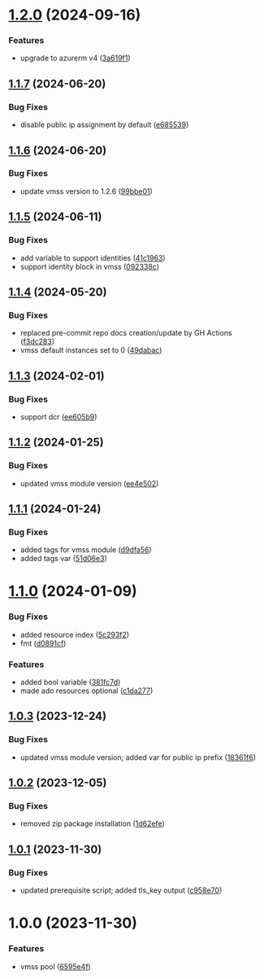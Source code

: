 # [1.2.0](https://github.com/data-platform-hq/terraform-azuredevops-vmss-pool/compare/v1.1.7...v1.2.0) (2024-09-16)


### Features

* upgrade to azurerm v4 ([3a619f1](https://github.com/data-platform-hq/terraform-azuredevops-vmss-pool/commit/3a619f1b2513715dd1d8cf9126962bad4c192fdd))

## [1.1.7](https://github.com/data-platform-hq/terraform-azuredevops-vmss-pool/compare/v1.1.6...v1.1.7) (2024-06-20)


### Bug Fixes

* disable public ip assignment by default ([e685539](https://github.com/data-platform-hq/terraform-azuredevops-vmss-pool/commit/e68553930c512e8cde80cc59912228a00d22804d))

## [1.1.6](https://github.com/data-platform-hq/terraform-azuredevops-vmss-pool/compare/v1.1.5...v1.1.6) (2024-06-20)


### Bug Fixes

* update vmss version to 1.2.6 ([99bbe01](https://github.com/data-platform-hq/terraform-azuredevops-vmss-pool/commit/99bbe0178da178bcacc1cc0aa882953d163ce813))

## [1.1.5](https://github.com/data-platform-hq/terraform-azuredevops-vmss-pool/compare/v1.1.4...v1.1.5) (2024-06-11)


### Bug Fixes

* add variable to support identities ([41c1963](https://github.com/data-platform-hq/terraform-azuredevops-vmss-pool/commit/41c19636ddf8eb8b51af711112c137abd27c1798))
* support identity block in vmss ([092338c](https://github.com/data-platform-hq/terraform-azuredevops-vmss-pool/commit/092338ccc819a84a19248700cadecab495f91ef3))

## [1.1.4](https://github.com/data-platform-hq/terraform-azuredevops-vmss-pool/compare/v1.1.3...v1.1.4) (2024-05-20)


### Bug Fixes

* replaced pre-commit repo docs creation/update by GH Actions ([f3dc283](https://github.com/data-platform-hq/terraform-azuredevops-vmss-pool/commit/f3dc28374af3703ac70da1f2520206ab2a87ff37))
* vmss default instances set to 0 ([49dabac](https://github.com/data-platform-hq/terraform-azuredevops-vmss-pool/commit/49dabacb882d1f980d803d71f3692b905de16777))

## [1.1.3](https://github.com/data-platform-hq/terraform-azuredevops-vmss-pool/compare/v1.1.2...v1.1.3) (2024-02-01)


### Bug Fixes

* support dcr ([ee605b9](https://github.com/data-platform-hq/terraform-azuredevops-vmss-pool/commit/ee605b9ef260c9a193e60e021b539bd36c21b3ee))

## [1.1.2](https://github.com/data-platform-hq/terraform-azuredevops-vmss-pool/compare/v1.1.1...v1.1.2) (2024-01-25)


### Bug Fixes

* updated vmss module version ([ee4e502](https://github.com/data-platform-hq/terraform-azuredevops-vmss-pool/commit/ee4e502bc18b296d3e13108178a35594d230cea3))

## [1.1.1](https://github.com/data-platform-hq/terraform-azuredevops-vmss-pool/compare/v1.1.0...v1.1.1) (2024-01-24)


### Bug Fixes

* added tags for vmss module ([d9dfa56](https://github.com/data-platform-hq/terraform-azuredevops-vmss-pool/commit/d9dfa5654573d50df14fe547b2abd723992bb1f0))
* added tags var ([51d06e3](https://github.com/data-platform-hq/terraform-azuredevops-vmss-pool/commit/51d06e3ddd70b65472aa3d3be3e2026bab9fc488))

# [1.1.0](https://github.com/data-platform-hq/terraform-azuredevops-vmss-pool/compare/v1.0.3...v1.1.0) (2024-01-09)


### Bug Fixes

* added resource index ([5c293f2](https://github.com/data-platform-hq/terraform-azuredevops-vmss-pool/commit/5c293f2d96bca6e5d25c88508464e0b94a5add6b))
* fmt ([d0891cf](https://github.com/data-platform-hq/terraform-azuredevops-vmss-pool/commit/d0891cf1c86a27bc5cb42a80305aeb43fe60bc71))


### Features

* added bool variable ([381fc7d](https://github.com/data-platform-hq/terraform-azuredevops-vmss-pool/commit/381fc7d294e38780b3774f9fd7f84e94d2cc068a))
* made ado resources optional ([c1da277](https://github.com/data-platform-hq/terraform-azuredevops-vmss-pool/commit/c1da27763ee7b9d847d755a9a85f4707e2276c02))

## [1.0.3](https://github.com/data-platform-hq/terraform-azuredevops-vmss-pool/compare/v1.0.2...v1.0.3) (2023-12-24)


### Bug Fixes

* updated vmss module version; added var for public ip prefix ([18361f6](https://github.com/data-platform-hq/terraform-azuredevops-vmss-pool/commit/18361f60e5c57e0d652e1aa3d7b08fca7726e64d))

## [1.0.2](https://github.com/data-platform-hq/terraform-azuredevops-vmss-pool/compare/v1.0.1...v1.0.2) (2023-12-05)


### Bug Fixes

* removed zip package installation ([1d62efe](https://github.com/data-platform-hq/terraform-azuredevops-vmss-pool/commit/1d62efe22c97b4ae624ea76ed9c36970beb8bbc2))

## [1.0.1](https://github.com/data-platform-hq/terraform-azuredevops-vmss-pool/compare/v1.0.0...v1.0.1) (2023-11-30)


### Bug Fixes

* updated prerequisite script; added tls_key output ([c958e70](https://github.com/data-platform-hq/terraform-azuredevops-vmss-pool/commit/c958e70c7982ee988e9a45e383c56753649965d2))

# 1.0.0 (2023-11-30)


### Features

* vmss pool ([6595e4f](https://github.com/data-platform-hq/terraform-azuredevops-vmss-pool/commit/6595e4fbe6455f29f4adc1ac4dad57c70f10fb7f))
